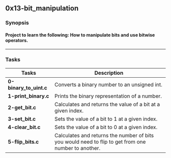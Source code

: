 ## 0x13-bit_manipulation
### Synopsis
#### Project to learn the following: How to manipulate bits and use bitwise operators.
-----------
### Tasks
| Tasks | Description|
| --------| ----------|
|**0-binary_to_uint.c**| Converts a binary number to an unsigned int.|
|**1-print_binary.c**| Prints the binary representation of a number.|
|**2-get_bit.c**| Calculates and returns the value of a bit at a given index.|
|**3-set_bit.c**| Sets the value of a bit to 1 at a given index.|
|**4-clear_bit.c**| Sets the value of a bit to 0 at a given index.|
|**5-flip_bits.c**| Calculates and returns the number of bits you would need to flip to get from one number to another.|
